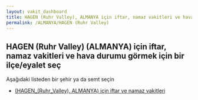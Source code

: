```yaml
---
layout: vakit_dashboard
title: HAGEN (Ruhr Valley), ALMANYA için iftar, namaz vakitleri ve hava durumu - ilçe/eyalet seç
permalink: /ALMANYA/HAGEN (Ruhr Valley)
---
```


## HAGEN (Ruhr Valley) (ALMANYA) için iftar, namaz vakitleri ve hava durumu  görmek için bir ilçe/eyalet seç

Aşağıdaki listeden bir şehir ya da semt seçin

* [ (HAGEN_(Ruhr_Valley), ALMANYA) için iftar ve namaz vakitleri](/ALMANYA/HAGEN_(Ruhr_Valley)/)

<script type="text/javascript">
  var GLOBAL_COUNTRY = 'ALMANYA';
  var GLOBAL_CITY = 'HAGEN (Ruhr Valley)';
  var GLOBAL_STATE = 'HAGEN (Ruhr Valley)';
</script>
